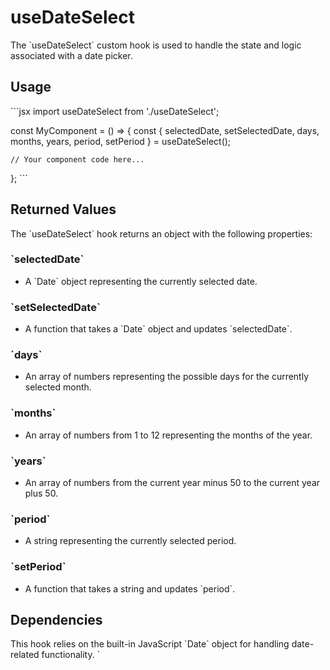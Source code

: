 # useDateSelect

The \`useDateSelect\` custom hook is used to handle the state and logic associated with a date picker.

## Usage

\`\`\`jsx
import useDateSelect from './useDateSelect';

const MyComponent = () => {
const { selectedDate, setSelectedDate, days, months, years, period, setPeriod } = useDateSelect();

    // Your component code here...
};
\`\`\`

## Returned Values

The \`useDateSelect\` hook returns an object with the following properties:

### \`selectedDate\`

- A \`Date\` object representing the currently selected date.

### \`setSelectedDate\`

- A function that takes a \`Date\` object and updates \`selectedDate\`.

### \`days\`

- An array of numbers representing the possible days for the currently selected month.

### \`months\`

- An array of numbers from 1 to 12 representing the months of the year.

### \`years\`

- An array of numbers from the current year minus 50 to the current year plus 50.

### \`period\`

- A string representing the currently selected period.

### \`setPeriod\`

- A function that takes a string and updates \`period\`.

## Dependencies

This hook relies on the built-in JavaScript \`Date\` object for handling date-related functionality.
`